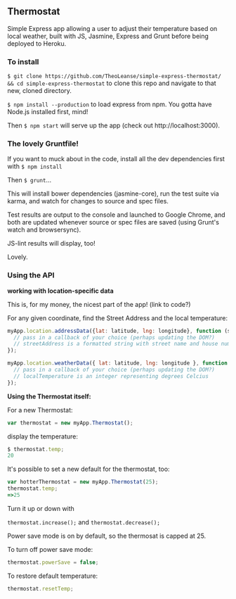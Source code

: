 ## Thermostat

Simple Express app allowing a user to adjust their temperature based on local weather, built with JS, Jasmine, Express and Grunt before being deployed to Heroku.

### To install

`$ git clone https://github.com/TheoLeanse/simple-express-thermostat/ && cd simple-express-thermostat` to clone this repo and navigate to that new, cloned directory.

`$ npm install --production` to load express from npm. You gotta have Node.js installed first, mind!

Then `$ npm start` will serve up the app (check out http://localhost:3000).

### The lovely Gruntfile!

If you want to muck about in the code, install all the dev dependencies first with `$ npm install`

Then `$ grunt`...

This will install bower dependencies (jasmine-core), run the test suite via karma, and watch for changes to source and spec files.

Test results are output to the console and launched to Google Chrome, and both are updated whenever source or spec files are saved (using Grunt's watch and browsersync).

JS-lint results will display, too!

Lovely.

### Using the API

**working with location-specific data**

This is, for my money, the nicest part of the app! (link to code?)

For any given coordinate, find the Street Address and the local temperature:

```js
myApp.location.addressData({lat: latitude, lng: longitude}, function (streetAddress) {
  // pass in a callback of your choice (perhaps updating the DOM?)
  // streetAddress is a formatted string with street name and house number (creepy, no?)
});
```

```js
myApp.location.weatherData({ lat: latitude, lng: longitude }, function (localTemperature) {
  // pass in a callback of your choice (perhaps updating the DOM?)
  // localTemperature is an integer representing degrees Celcius
});
```

**Using the Thermostat itself:**

For a new Thermostat:

```js
var thermostat = new myApp.Thermostat();
```

display the temperature:

```js
$ thermostat.temp;
20
```

It's possible to set a new default for the thermostat, too:

```js
var hotterThermostat = new myApp.Thermostat(25);
thermostat.temp;
=>25
```


Turn it up or down with

`thermostat.increase();` and `thermostat.decrease();`

Power save mode is on by default, so the thermosat is capped at 25.

To turn off power save mode:

```js
thermostat.powerSave = false;
```

To restore default temperature:

```js
thermostat.resetTemp;
```

